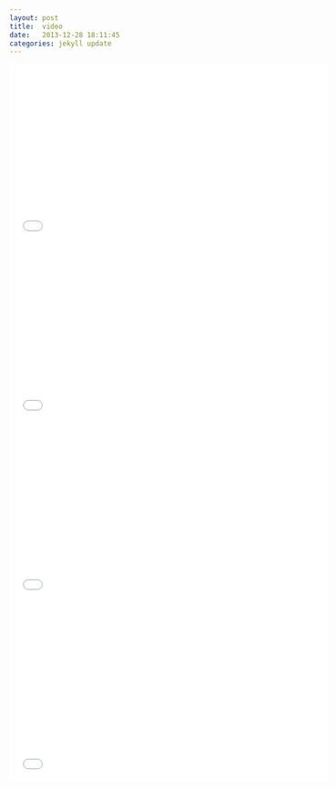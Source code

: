 ```yaml
---
layout: post
title:  video
date:   2013-12-28 18:11:45
categories: jekyll update
---
```

 
<iframe width="560" height="315" src="//www.youtube.com/embed/4Dw9mwG4xis" frameborder="0" allowfullscreen></iframe>


<iframe width="560" height="315" src="//www.youtube.com/embed/yWCLABhaL0A" frameborder="0" allowfullscreen></iframe>


<iframe width="560" height="315" src="//www.youtube.com/embed/3Yhrj0-jxP8" frameborder="0" allowfullscreen></iframe>


<iframe width="560" height="315" src="//www.youtube.com/embed/jqiZKo55bys" frameborder="0" allowfullscreen></iframe>






